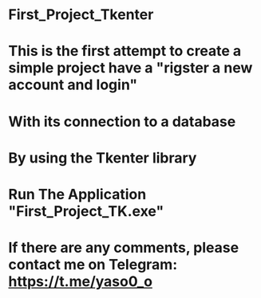 # First_Project_Tkenter
# This is the first attempt to create a simple project have a "rigster a new account and login"
# With its connection to a database
# By using the Tkenter library
# Run The Application "First_Project_TK.exe"
# If there are any comments, please contact me on Telegram: https://t.me/yaso0_o